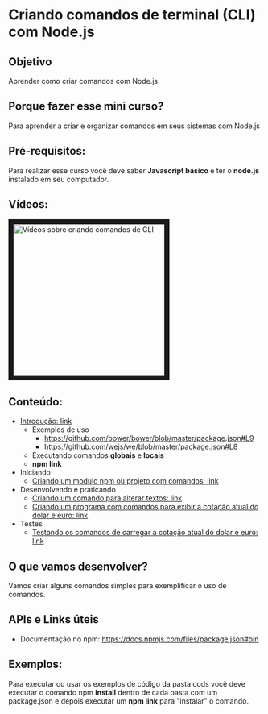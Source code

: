 # Criando comandos de terminal (CLI) com Node.js

## Objetivo

Aprender como criar comandos com Node.js

## Porque fazer esse mini curso?

Para aprender a criar e organizar comandos em seus sistemas com Node.js

## Pré-requisitos:

Para realizar esse curso você deve saber **Javascript básico** e ter o **node.js** instalado em seu computador.

## Vídeos:

<a href="https://www.youtube.com/playlist?list=PLFDImg61IGvRM0q8r13m6zNEgjTOaU4NY" target="_blank"><img src="http://img.youtube.com/vi/EvefRdrYYVI/0.jpg" 
alt="Vídeos sobre criando comandos de CLI" width="300" border="10" /></a>

## Conteúdo:

- [Introdução: link](0_preparacao_introducao.md)
  - Exemplos de uso
    - https://github.com/bower/bower/blob/master/package.json#L9
    - https://github.com/wejs/we/blob/master/package.json#L8 
  - Executando comandos **globais** e **locais**
  - **npm link**
- Iniciando
  - [Criando um modulo npm ou projeto com comandos: link](1_iniciando.md)
- Desenvolvendo e praticando
  - [Criando um comando para alterar textos: link](2_1_comando_alterar_texto.md)
  - [Criando um programa com comandos para exibir a cotação atual do dolar e euro: link](2_2_comando_exibir_coracao.md)
- Testes
  - [Testando os comandos de carregar a cotação atual do dolar e euro: link](3_escrevendo_testes_para_meus_comandos.md)

## O que vamos desenvolver?

Vamos criar alguns comandos simples para exemplificar o uso de comandos.

## APIs e Links úteis

- Documentação no npm: https://docs.npmjs.com/files/package.json#bin

## Exemplos:

Para executar ou usar os exemplos de código da pasta cods você deve executar o comando npm **install** dentro de cada pasta com um package.json e depois executar um **npm link** para "instalar" o comando.

